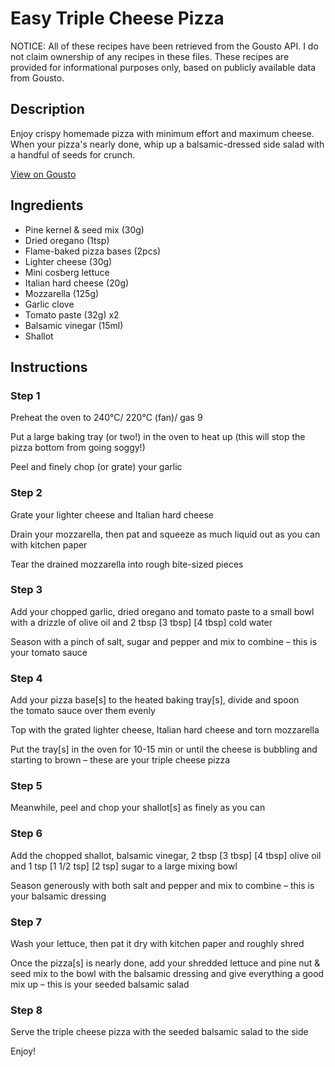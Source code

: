 # Easy Triple Cheese Pizza

NOTICE: All of these recipes have been retrieved from the Gousto API. I do not claim ownership of any recipes in these files. These recipes are provided for informational purposes only, based on publicly available data from Gousto.

## Description

Enjoy crispy homemade pizza with minimum effort and maximum cheese. When your pizza's nearly done, whip up a balsamic-dressed side salad with a handful of seeds for crunch. 

[View on Gousto](https://www.gousto.co.uk/recipes/cookbook/easy-triple-cheese-pizza)

## Ingredients

- Pine kernel & seed mix (30g)
- Dried oregano (1tsp)
- Flame-baked pizza bases (2pcs)
- Lighter cheese (30g)
- Mini cosberg lettuce
- Italian hard cheese (20g)
- Mozzarella (125g)
- Garlic clove
- Tomato paste (32g) x2
- Balsamic vinegar (15ml)
- Shallot

## Instructions


### Step 1

Preheat the oven to 240°C/ 220°C (fan)/ gas 9

Put a large baking tray (or two!) in the oven to heat up (this will stop the pizza bottom from going soggy!)

Peel and finely chop (or grate) your garlic


### Step 2

Grate your lighter cheese and Italian hard cheese

Drain your mozzarella, then pat and squeeze as much liquid out as you can with kitchen paper

Tear the drained mozzarella into rough bite-sized pieces


### Step 3

Add your chopped garlic, dried oregano and tomato paste to a small bowl with a drizzle of olive oil and 2 tbsp<span class="text-purple"> [3 tbsp]<span class="text-danger"> </span>[4 tbsp]</span> cold water

Season with a pinch of salt, sugar and pepper and mix to combine – this is your tomato sauce


### Step 4

Add your pizza base[s] to the heated baking tray[s], divide and spoon the tomato sauce over them evenly

Top with the grated lighter cheese, Italian hard cheese and torn mozzarella

Put the tray[s] in the oven for 10-15 min or until the cheese is bubbling and starting to brown – these are your triple cheese pizza


### Step 5

Meanwhile, peel and chop your shallot[s]<span class="text-danger"> </span>as finely as you can


### Step 6

Add the chopped shallot, balsamic vinegar, 2 tbsp <span class="text-purple">[3 tbsp]</span> <span class="text-danger">[4 tbsp]</span> olive oil and 1 tsp <span class="text-purple">[1 1/2 tsp]</span> <span class="text-danger">[2 tsp]</span> sugar to a large mixing bowl

Season generously with both salt and pepper and mix to combine – this is your balsamic dressing


### Step 7

Wash your lettuce, then pat it dry with kitchen paper and roughly shred

Once the pizza[s] is nearly done, add your shredded lettuce and pine nut & seed mix to the bowl with the balsamic dressing and give everything a good mix up – this is your seeded balsamic salad

### Step 8

Serve the triple cheese pizza with the seeded balsamic salad to the side

Enjoy!

